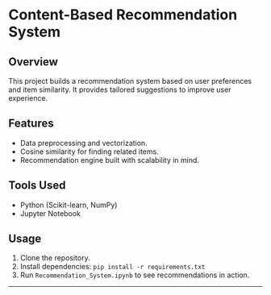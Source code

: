 # Content-Based Recommendation System

## Overview
This project builds a recommendation system based on user preferences and item similarity. It provides tailored suggestions to improve user experience.

## Features
- Data preprocessing and vectorization.
- Cosine similarity for finding related items.
- Recommendation engine built with scalability in mind.

## Tools Used
- Python (Scikit-learn, NumPy)
- Jupyter Notebook

## Usage
1. Clone the repository.
2. Install dependencies: `pip install -r requirements.txt`
3. Run `Recommendation_System.ipynb` to see recommendations in action.

---

